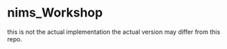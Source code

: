 # nims_Workshop
this is not the actual implementation the actual version may differ from this repo.
